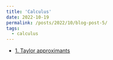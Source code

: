 ```yaml
---
title: 'Calculus'
date: 2022-10-19
permalink: /posts/2022/10/blog-post-5/
tags:
  - calculus
---
```

- [1. Taylor approximants](https://blog.csdn.net/Nina_ningning/article/details/127401175)
